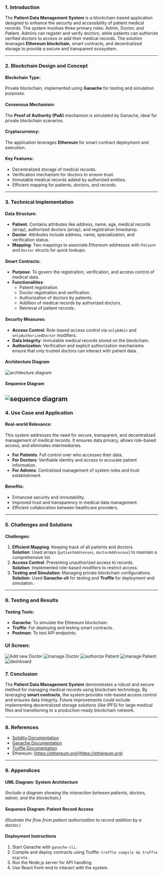 ### 1. **Introduction**  
The **Patient Data Management System** is a blockchain-based application designed to enhance the security and accessibility of patient medical records. The system involves three primary roles: Admin, Doctor, and Patient. Admins can register and verify doctors, while patients can authorize verified doctors to access or add their medical records. The solution leverages **Ethereum blockchain**, smart contracts, and decentralized storage to provide a secure and transparent ecosystem.

---

### 2. **Blockchain Design and Concept**

#### Blockchain Type:  
Private blockchain, implemented using **Ganache** for testing and simulation purposes.  

#### Consensus Mechanism:  
The **Proof of Authority (PoA)** mechanism is simulated by Ganache, ideal for private blockchain scenarios.  

#### Cryptocurrency:  
The application leverages **Ethereum** for smart contract deployment and execution.  

#### Key Features:  
- Decentralized storage of medical records.  
- Verification mechanism for doctors to ensure trust.  
- Immutable medical records added by authorized entities.  
- Efficient mapping for patients, doctors, and records.

---

### 3. **Technical Implementation**

#### Data Structure:  
- **Patient**: Contains attributes like address, name, age, medical records (array), authorized doctors (array), and registration timestamp.  
- **Doctor**: Attributes include address, name, specialization, and verification status.  
- **Mapping**: Two mappings to associate Ethereum addresses with `Patient` and `Doctor` structs for quick lookups.  

#### Smart Contracts:  
- **Purpose**: To govern the registration, verification, and access control of medical data.  
- **Functionalities**:  
  - Patient registration.  
  - Doctor registration and verification.  
  - Authorization of doctors by patients.  
  - Addition of medical records by authorized doctors.  
  - Retrieval of patient records.  

#### Security Measures:  
- **Access Control**: Role-based access control via `onlyAdmin` and `onlyAuthorizedDoctor` modifiers.  
- **Data Integrity**: Immutable medical records stored on the blockchain.  
- **Authorization**: Verification and explicit authorization mechanisms ensure that only trusted doctors can interact with patient data.  

#### Architecture Diagram
![architecture diagram](architecture_diagram.png)

#### Sequence Diagram
![sequence diagram](sequeunce_diagram.png)
---

### 4. **Use Case and Application**

#### Real-world Relevance:  
This system addresses the need for secure, transparent, and decentralized management of medical records. It ensures data privacy, allows role-based access, and eliminates intermediaries.  
- **For Patients**: Full control over who accesses their data.  
- **For Doctors**: Verifiable identity and access to accurate patient information.  
- **For Admins**: Centralized management of system roles and trust establishment.  

#### Benefits:  
- Enhanced security and immutability.  
- Improved trust and transparency in medical data management.  
- Efficient collaboration between healthcare providers.  

---

### 5. **Challenges and Solutions**

#### Challenges:  
1. **Efficient Mapping**: Keeping track of all patients and doctors.  
   **Solution**: Used arrays (`patientAddresses`, `doctorAddresses`) to maintain a comprehensive list.  
2. **Access Control**: Preventing unauthorized access to records.  
   **Solution**: Implemented role-based modifiers to restrict access.  
3. **Testing and Simulation**: Managing private blockchain configurations.  
   **Solution**: Used **Ganache-cli** for testing and **Truffle** for deployment and simulation.  

---

### 6. **Testing and Results**

#### Testing Tools:  
- **Ganache**: To simulate the Ethereum blockchain.  
- **Truffle**: For deploying and testing smart contracts.  
- **Postman**: To test API endpoints.  

### UI Screen:  
  ![Add new Doctor](add_doctor.png)
  ![manage Doctor](manage_doctor.png)
  ![authorize Patient](authorize_doctor.png)
  ![manage Patient](manage_patient.png)
  ![dashboard](dashboard.png)


### 7. **Conclusion**

The **Patient Data Management System** demonstrates a robust and secure method for managing medical records using blockchain technology. By leveraging **smart contracts**, the system provides role-based access control and ensures data integrity. Future improvements could include implementing decentralized storage solutions (like IPFS) for large medical files and transitioning to a production-ready blockchain network.

---

### 8. **References**  
- [Solidity Documentation](https://docs.soliditylang.org/)  
- [Ganache Documentation](https://trufflesuite.com/ganache/)  
- [Truffle Documentation](https://trufflesuite.com/truffle/)  
- Ethereum: [https://ethereum.org](https://ethereum.org)  

---

### 9. **Appendices**

#### UML Diagram: System Architecture  
*(Include a diagram showing the interaction between patients, doctors, admin, and the blockchain.)*

#### Sequence Diagram: Patient Record Access  
*(Illustrate the flow from patient authorization to record addition by a doctor.)*

#### Deployment Instructions  
1. Start Ganache with `ganache-cli`.  
2. Compile and deploy contracts using Truffle: `truffle compile && truffle migrate`.  
3. Run the Node.js server for API handling.  
4. Use React front-end to interact with the system.  
